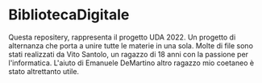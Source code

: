 # BibliotecaDigitale
Questa repositery, rappresenta il progetto UDA 2022. Un progetto di alternanza che porta a unire tutte le materie in una sola.
Molte di file sono stati realizzati da Vito Santolo, un ragazzo di 18 anni con la passione per l'informatica. L'aiuto di Emanuele DeMartino altro ragazzo mio coetaneo è 
stato altrettanto utile.
